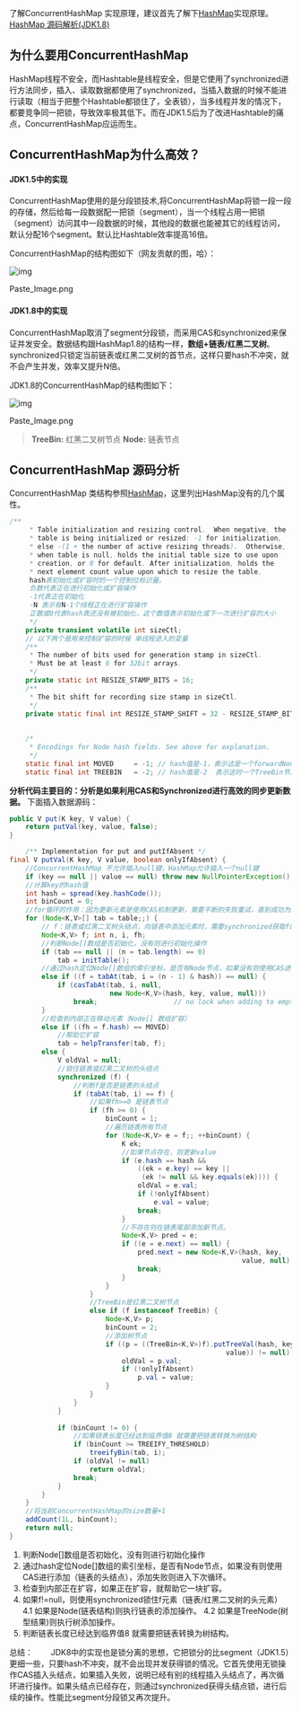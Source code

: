 了解ConcurrentHashMap 实现原理，建议首先了解下[HashMap](https://link.jianshu.com?t=(http%3A%2F%2Fwww.jianshu.com%2Fp%2Fb2d611c01bf3))实现原理。
 [HashMap 源码解析(JDK1.8)](https://www.jianshu.com/p/b2d611c01bf3)

## 为什么要用ConcurrentHashMap

HashMap线程不安全，而Hashtable是线程安全，但是它使用了synchronized进行方法同步，插入、读取数据都使用了synchronized，当插入数据的时候不能进行读取（相当于把整个Hashtable都锁住了，全表锁），当多线程并发的情况下，都要竞争同一把锁，导致效率极其低下。而在JDK1.5后为了改进Hashtable的痛点，ConcurrentHashMap应运而生。

## ConcurrentHashMap为什么高效？

#### JDK1.5中的实现

ConcurrentHashMap使用的是分段锁技术,将ConcurrentHashMap将锁一段一段的存储，然后给每一段数据配一把锁（segment），当一个线程占用一把锁（segment）访问其中一段数据的时候，其他段的数据也能被其它的线程访问，默认分配16个segment。默认比Hashtable效率提高16倍。

ConcurrentHashMap的结构图如下（网友贡献的图，哈）：





![img](https:////upload-images.jianshu.io/upload_images/2843224-25151c12024f0bfb.png?imageMogr2/auto-orient/strip|imageView2/2/w/555/format/webp)

Paste_Image.png

#### JDK1.8中的实现

ConcurrentHashMap取消了segment分段锁，而采用CAS和synchronized来保证并发安全。数据结构跟HashMap1.8的结构一样，**数组+链表/红黑二叉树**。
 synchronized只锁定当前链表或红黑二叉树的首节点，这样只要hash不冲突，就不会产生并发，效率又提升N倍。

JDK1.8的ConcurrentHashMap的结构图如下：



![img](https:////upload-images.jianshu.io/upload_images/2843224-59ca97f3ae25b043.png?imageMogr2/auto-orient/strip|imageView2/2/w/681/format/webp)

Paste_Image.png

> **TreeBin:** 红黑二叉树节点
>  **Node:** 链表节点

## ConcurrentHashMap 源码分析

ConcurrentHashMap 类结构参照[HashMap](https://link.jianshu.com?t=(http%3A%2F%2Fwww.jianshu.com%2Fp%2Fb2d611c01bf3))，这里列出HashMap没有的几个属性。



```java
/**
     * Table initialization and resizing control.  When negative, the
     * table is being initialized or resized: -1 for initialization,
     * else -(1 + the number of active resizing threads).  Otherwise,
     * when table is null, holds the initial table size to use upon
     * creation, or 0 for default. After initialization, holds the
     * next element count value upon which to resize the table.
     hash表初始化或扩容时的一个控制位标识量。
     负数代表正在进行初始化或扩容操作
     -1代表正在初始化
     -N 表示有N-1个线程正在进行扩容操作
     正数或0代表hash表还没有被初始化，这个数值表示初始化或下一次进行扩容的大小
     */
    private transient volatile int sizeCtl; 
    // 以下两个是用来控制扩容的时候 单线程进入的变量
    /**
     * The number of bits used for generation stamp in sizeCtl.
     * Must be at least 6 for 32bit arrays.
     */
    private static int RESIZE_STAMP_BITS = 16;
    /**
     * The bit shift for recording size stamp in sizeCtl.
     */
    private static final int RESIZE_STAMP_SHIFT = 32 - RESIZE_STAMP_BITS;
    
    
    /*
     * Encodings for Node hash fields. See above for explanation.
     */
    static final int MOVED     = -1; // hash值是-1，表示这是一个forwardNode节点
    static final int TREEBIN   = -2; // hash值是-2  表示这时一个TreeBin节点
```

**分析代码主要目的：分析是如果利用CAS和Synchronized进行高效的同步更新数据。**
 下面插入数据源码：



```java
public V put(K key, V value) {
    return putVal(key, value, false);
}

    /** Implementation for put and putIfAbsent */
final V putVal(K key, V value, boolean onlyIfAbsent) {
    //ConcurrentHashMap 不允许插入null键，HashMap允许插入一个null键
    if (key == null || value == null) throw new NullPointerException();
    //计算key的hash值
    int hash = spread(key.hashCode());
    int binCount = 0;
    //for循环的作用：因为更新元素是使用CAS机制更新，需要不断的失败重试，直到成功为止。
    for (Node<K,V>[] tab = table;;) {
        // f：链表或红黑二叉树头结点，向链表中添加元素时，需要synchronized获取f的锁。
        Node<K,V> f; int n, i, fh;
        //判断Node[]数组是否初始化，没有则进行初始化操作
        if (tab == null || (n = tab.length) == 0)
            tab = initTable();
        //通过hash定位Node[]数组的索引坐标，是否有Node节点，如果没有则使用CAS进行添加（链表的头结点），添加失败则进入下次循环。
        else if ((f = tabAt(tab, i = (n - 1) & hash)) == null) {
            if (casTabAt(tab, i, null,
                         new Node<K,V>(hash, key, value, null)))
                break;                   // no lock when adding to empty bin
        }
        //检查到内部正在移动元素（Node[] 数组扩容）
        else if ((fh = f.hash) == MOVED)
            //帮助它扩容
            tab = helpTransfer(tab, f);
        else {
            V oldVal = null;
            //锁住链表或红黑二叉树的头结点
            synchronized (f) {
                //判断f是否是链表的头结点
                if (tabAt(tab, i) == f) {
                    //如果fh>=0 是链表节点
                    if (fh >= 0) {
                        binCount = 1;
                        //遍历链表所有节点
                        for (Node<K,V> e = f;; ++binCount) {
                            K ek;
                            //如果节点存在，则更新value
                            if (e.hash == hash &&
                                ((ek = e.key) == key ||
                                 (ek != null && key.equals(ek)))) {
                                oldVal = e.val;
                                if (!onlyIfAbsent)
                                    e.val = value;
                                break;
                            }
                            //不存在则在链表尾部添加新节点。
                            Node<K,V> pred = e;
                            if ((e = e.next) == null) {
                                pred.next = new Node<K,V>(hash, key,
                                                          value, null);
                                break;
                            }
                        }
                    }
                    //TreeBin是红黑二叉树节点
                    else if (f instanceof TreeBin) {
                        Node<K,V> p;
                        binCount = 2;
                        //添加树节点
                        if ((p = ((TreeBin<K,V>)f).putTreeVal(hash, key,
                                                      value)) != null) {
                            oldVal = p.val;
                            if (!onlyIfAbsent)
                                p.val = value;
                        }
                    }
                }
            }
            
            if (binCount != 0) {
                //如果链表长度已经达到临界值8 就需要把链表转换为树结构
                if (binCount >= TREEIFY_THRESHOLD)
                    treeifyBin(tab, i);
                if (oldVal != null)
                    return oldVal;
                break;
            }
        }
    }
    //将当前ConcurrentHashMap的size数量+1
    addCount(1L, binCount);
    return null;
}
```

1. 判断Node[]数组是否初始化，没有则进行初始化操作
2. 通过hash定位Node[]数组的索引坐标，是否有Node节点，如果没有则使用CAS进行添加（链表的头结点），添加失败则进入下次循环。
3. 检查到内部正在扩容，如果正在扩容，就帮助它一块扩容。
4. 如果f!=null，则使用synchronized锁住f元素（链表/红黑二叉树的头元素）
    4.1 如果是Node(链表结构)则执行链表的添加操作。
    4.2 如果是TreeNode(树型结果)则执行树添加操作。
5. 判断链表长度已经达到临界值8 就需要把链表转换为树结构。

总结：
     JDK8中的实现也是锁分离的思想，它把锁分的比segment（JDK1.5）更细一些，只要hash不冲突，就不会出现并发获得锁的情况。它首先使用无锁操作CAS插入头结点，如果插入失败，说明已经有别的线程插入头结点了，再次循环进行操作。如果头结点已经存在，则通过synchronized获得头结点锁，进行后续的操作。性能比segment分段锁又再次提升。
